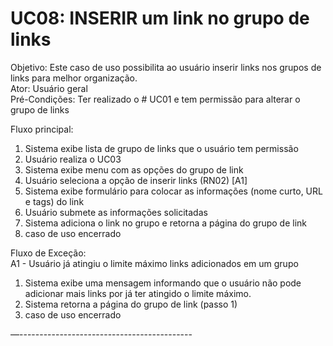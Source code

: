 # UC08: INSERIR um link no grupo de links  
Objetivo: Este caso de uso possibilita ao usuário inserir links nos grupos de links para melhor organização.  
Ator: Usuário geral   
Pré-Condições: Ter realizado o # UC01 e tem permissão para alterar o grupo de links  
  
Fluxo principal:  
1.	Sistema exibe lista de grupo de links que o usuário tem permissão  
2.	Usuário realiza o UC03  
3.	Sistema exibe menu com as opções do grupo de link  
4.	Usuário seleciona a opção de inserir links (RN02) [A1]  
5.	Sistema exibe formulário para colocar as informações (nome curto, URL e tags) do link  
6.	Usuário submete as informações solicitadas  
7.	Sistema adiciona o link no grupo e retorna a página do grupo de link  
8.	caso de uso encerrado  
  
  
Fluxo de Exceção:  
A1 - Usuário já atingiu o limite máximo links adicionados em um grupo  
1.	Sistema exibe uma mensagem informando que o usuário não pode adicionar mais links por já ter atingido o limite máximo.  
2.	Sistema retorna a página do grupo de link (passo 1)  
3.	caso de uso encerrado  
  
  
—-------------------------------------------  
  
